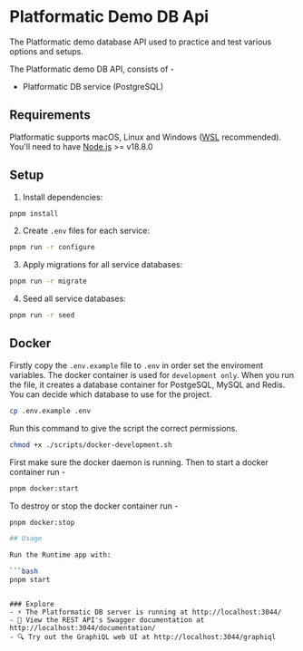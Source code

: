 # Platformatic Demo DB Api

The Platformatic demo database API used to practice and test various options and setups.

The Platformatic demo DB API, consists of -

- Platformatic DB service (PostgreSQL)

## Requirements

Platformatic supports macOS, Linux and Windows ([WSL](https://docs.microsoft.com/windows/wsl/) recommended).
You'll need to have [Node.js](https://nodejs.org/) >= v18.8.0

## Setup

1. Install dependencies:

```bash
pnpm install
```

2. Create `.env` files for each service:

```bash
pnpm run -r configure
```

3. Apply migrations for all service databases:

```bash
pnpm run -r migrate
```

4. Seed all service databases:

```bash
pnpm run -r seed
```

## Docker

Firstly copy the `.env.example` file to `.env` in order set the enviroment variables. The docker container is used for `development only`. When you run the file, it creates a database container for PostgeSQL, MySQL and Redis. You can decide which database to use for the project.

```bash
cp .env.example .env
```

Run this command to give the script the correct permissions.

```bash
chmod +x ./scripts/docker-development.sh
```

First make sure the docker daemon is running. Then to start a docker container run -

```bash
pnpm docker:start
```
To destroy or stop the docker container run -

```bash
pnpm docker:stop

## Usage

Run the Runtime app with:

```bash
pnpm start
```
```

### Explore
- ⚡ The Platformatic DB server is running at http://localhost:3044/
- 📔 View the REST API's Swagger documentation at http://localhost:3044/documentation/
- 🔍 Try out the GraphiQL web UI at http://localhost:3044/graphiql


